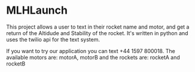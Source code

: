 MLHLaunch
=========

This project allows a user to text in their rocket name and motor, and get a return of the Altidude and Stability of the rocket. It's written in python and uses the twilio api for the text system.

If you want to try our application you can text +44 1597 800018. The available motors are: motorA, motorB and the rockets are: rocketA and rocketB
